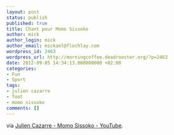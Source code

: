 ```yaml
---
layout: post
status: publish
published: true
title: Chant pour Momo Sissoko
author: mick
author_login: mick
author_email: mickael@flochlay.com
wordpress_id: 2463
wordpress_url: http://morningcoffee.deadrooster.org/?p=2463
date: 2012-09-05 14:34:13.000000000 +02:00
categories:
- Fun
- Sport
tags:
- julien cazarre
- foot
- momo sissoko
comments: []
---
```

via <a href="http://www.youtube.com/watch?v=4b_nOMmSO6M&amp;feature=related">Julien Cazarre - Momo Sissoko - YouTube</a>.
